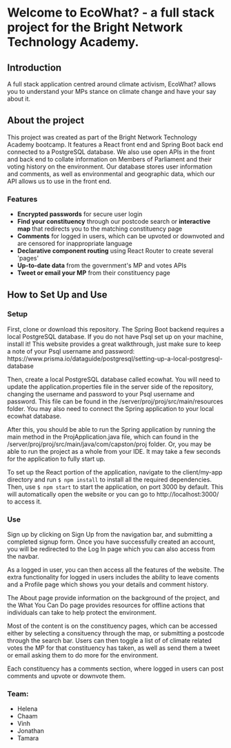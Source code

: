 <h1> Welcome to EcoWhat? - a full stack project for the Bright Network Technology Academy. </h1>


<h2>Introduction</h2>
A full stack application centred around climate activism, EcoWhat? allows you to understand your MPs stance on climate change and have your say about it.


<h2>About the project</h2>

This project was created as part of the Bright Network Technology Academy bootcamp. It features a React front end and Spring Boot back end connected to a PostgreSQL database. We also use open APIs in the front and back end to collate information on Members of Parliament and their voting history on the environment.
Our database stores user information and comments, as well as environmental and geographic data, which our API allows us to use in the front end.

<h3>Features</h3>
<ul>
  <li><strong>Encrypted passwords</strong> for secure user login</li>
  <li><strong>Find your constituency</strong> through our postcode search or <strong>interactive map</strong> that redirects you to the matching constituency page</li>
  <li><strong>Comments</strong> for logged in users, which can be upvoted or downvoted and are censored for inappropriate language</li>
  <li><strong>Declarative component routing</strong> using React Router to create several 'pages'</li>
  <li><strong>Up-to-date data</strong> from the government's MP and votes APIs</li>
  <li><strong>Tweet or email your MP</strong> from their constituency page</li>
</ul>

<h2>How to Set Up and Use</h2>
<h3>Setup</h3>
First, clone or download this repository. 
The Spring Boot backend requires a local PostgreSQL database. If you do not have Psql set up on your machine, install it! This website provides a great walkthrough, just make sure to keep a note of your Psql username and password: https://www.prisma.io/dataguide/postgresql/setting-up-a-local-postgresql-database  


Then, create a local PostgreSQL database called ecowhat. You will need to update the application.properties file in the server side of the repository, changing the username and password to your Psql username and password. This file can be found in the /server/proj/proj/src/main/resources folder. You may also need to connect the Spring application to your local ecowhat database.  

After this, you should be able to run the Spring application by running the main method in the ProjApplication.java file, which can found in the /server/proj/proj/src/main/java/com/capston/proj folder. Or, you may be able to run the project as a whole from your IDE. It may take a few seconds for the application to fully start up.

To set up the React portion of the application, navigate to the client/my-app directory and run ```$ npm install``` to install all the required dependencies. Then, use ```$ npm start``` to start the application, on port 3000 by default. This will automatically open the website or you can go to http://localhost:3000/ to access it.

<h3>Use</h3>
Sign up by clicking on Sign Up from the navigation bar, and submitting a completed signup form. Once you have successfully created an account, you will be redirected to the Log In page which you can also access from the navbar.  

As a logged in user, you can then access all the features of the website. The extra functionality for logged in users includes the ability to leave coments and a Profile page which shows you your details and comment history.

The About page provide information on the background of the project, and the What You Can Do page provides resources for offline actions that individuals can take to help protect the environment.

Most of the content is on the constituency pages, which can be accessed either by selecting a consituency through the map, or submitting a postcode through the search bar. Users can then toggle a list of of climate related votes the MP for that constituency has taken, as well as send them a tweet or email asking them to do more for the environment.  

Each constituency has a comments section, where logged in users can post comments and upvote or downvote them.  


<h3>Team:</h3>
<ul>
  <li>Helena</li>
   <li>Chaam</li>
   <li>Vinh</li>
   <li>Jonathan</li>
   <li>Tamara</li>
</ul>
